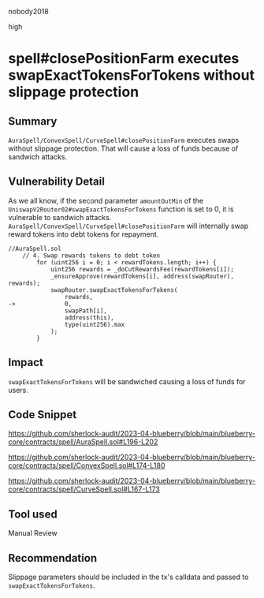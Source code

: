 nobody2018

high

# spell#closePositionFarm executes swapExactTokensForTokens without slippage protection

## Summary

`AuraSpell/ConvexSpell/CurveSpell#closePositionFarm` executes swaps without slippage protection. That will cause a loss of funds because of sandwich attacks.

## Vulnerability Detail

As we all know, if the second parameter `amountOutMin` of the `UniswapV2Router02#swapExactTokensForTokens` function is set to 0, it is vulnerable to sandwich attacks. `AuraSpell/ConvexSpell/CurveSpell#closePositionFarm` will internally swap reward tokens into debt tokens for repayment.

```solidity
//AuraSpell.sol
    // 4. Swap rewards tokens to debt token
        for (uint256 i = 0; i < rewardTokens.length; i++) {
            uint256 rewards = _doCutRewardsFee(rewardTokens[i]);
            _ensureApprove(rewardTokens[i], address(swapRouter), rewards);
            swapRouter.swapExactTokensForTokens(
                rewards,
->              0,		
                swapPath[i],
                address(this),
                type(uint256).max
            );
        }
```

## Impact

`swapExactTokensForTokens` will be sandwiched causing a loss of funds for users.

## Code Snippet

https://github.com/sherlock-audit/2023-04-blueberry/blob/main/blueberry-core/contracts/spell/AuraSpell.sol#L196-L202

https://github.com/sherlock-audit/2023-04-blueberry/blob/main/blueberry-core/contracts/spell/ConvexSpell.sol#L174-L180

https://github.com/sherlock-audit/2023-04-blueberry/blob/main/blueberry-core/contracts/spell/CurveSpell.sol#L167-L173

## Tool used

Manual Review

## Recommendation

Slippage parameters should be included in the tx's calldata and passed to `swapExactTokensForTokens`.